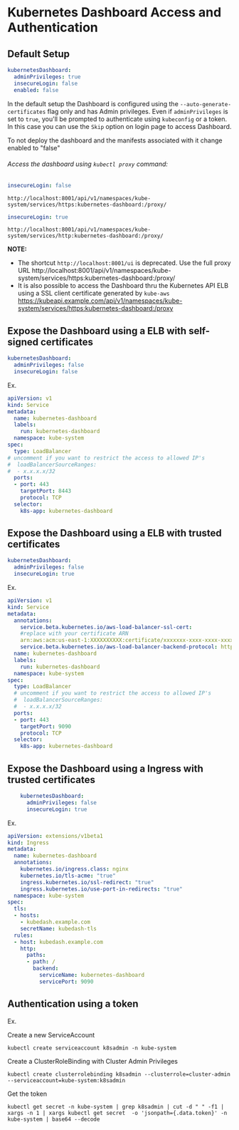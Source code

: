 # Kubernetes Dashboard Access and Authentication

## Default Setup

```yaml
kubernetesDashboard:
  adminPrivileges: true
  insecureLogin: false
  enabled: false
```

In the default setup the Dashboard is configured using the `--auto-generate-certificates` flag only and has Admin privileges.
Even if `adminPrivileges` is set to `true`, you'll be prompted to authenticate using `kubeconfig` or a token.
In this case you can use the `Skip` option on login page to access Dashboard.

To not deploy the dashboard and the manifests associated with it change enabled to "false"

###### Access the dashboard  using `kubectl proxy` command:

```yaml
insecureLogin: false
```
    http://localhost:8001/api/v1/namespaces/kube-system/services/https:kubernetes-dashboard:/proxy/

```yaml
insecureLogin: true
```
    http://localhost:8001/api/v1/namespaces/kube-system/services/http:kubernetes-dashboard:/proxy/

**NOTE:**
* The shortcut `http://localhost:8001/ui` is deprecated. Use the full proxy URL http://localhost:8001/api/v1/namespaces/kube-system/services/https:kubernetes-dashboard:/proxy/
* It is also possible to access the Dashboard thru the Kubernetes API ELB using a SSL client certificate generated by `kube-aws` https://kubeapi.example.com/api/v1/namespaces/kube-system/services/https:kubernetes-dashboard:/proxy


## Expose the Dashboard using a ELB with self-signed certificates

```yaml
kubernetesDashboard:
  adminPrivileges: false
  insecureLogin: false
```

Ex.

```yaml
apiVersion: v1
kind: Service
metadata:
  name: kubernetes-dashboard
  labels:
    run: kubernetes-dashboard
  namespace: kube-system
spec:
  type: LoadBalancer
# uncomment if you want to restrict the access to allowed IP's
#  loadBalancerSourceRanges:
#  - x.x.x.x/32
  ports:
  - port: 443
    targetPort: 8443
    protocol: TCP
  selector:
    k8s-app: kubernetes-dashboard   
```

## Expose the Dashboard using a ELB with trusted certificates

```yaml
kubernetesDashboard:
  adminPrivileges: false
  insecureLogin: true
```

Ex.

```yaml
apiVersion: v1
kind: Service
metadata:
  annotations:
    service.beta.kubernetes.io/aws-load-balancer-ssl-cert:
    #replace with your certificate ARN
    arn:aws:acm:us-east-1:XXXXXXXXXX:certificate/xxxxxxx-xxxx-xxxx-xxxx-xxxxxxxxxx
    service.beta.kubernetes.io/aws-load-balancer-backend-protocol: http
  name: kubernetes-dashboard
  labels:
    run: kubernetes-dashboard
  namespace: kube-system
spec:
  type: LoadBalancer
  # uncomment if you want to restrict the access to allowed IP's
  #  loadBalancerSourceRanges:
  #  - x.x.x.x/32
  ports:
  - port: 443
    targetPort: 9090
    protocol: TCP
  selector:
    k8s-app: kubernetes-dashboard  
```

## Expose the Dashboard using a Ingress with trusted certificates

```yaml
    kubernetesDashboard:
      adminPrivileges: false
      insecureLogin: true
```
Ex.

```yaml
apiVersion: extensions/v1beta1
kind: Ingress
metadata:
  name: kubernetes-dashboard
  annotations:
    kubernetes.io/ingress.class: nginx
    kubernetes.io/tls-acme: "true"
    ingress.kubernetes.io/ssl-redirect: "true"
    ingress.kubernetes.io/use-port-in-redirects: "true"
  namespace: kube-system
spec:
  tls:
  - hosts:
    - kubedash.example.com
    secretName: kubedash-tls
  rules:
  - host: kubedash.example.com
    http:
      paths:
      - path: /
        backend:
          serviceName: kubernetes-dashboard
          servicePort: 9090
```

## Authentication using a token

Ex.

Create a new ServiceAccount

    kubectl create serviceaccount k8sadmin -n kube-system

Create a ClusterRoleBinding with Cluster Admin Privileges

    kubectl create clusterrolebinding k8sadmin --clusterrole=cluster-admin --serviceaccount=kube-system:k8sadmin

Get the token

    kubectl get secret -n kube-system | grep k8sadmin | cut -d " " -f1 | xargs -n 1 | xargs kubectl get secret  -o 'jsonpath={.data.token}' -n kube-system | base64 --decode

